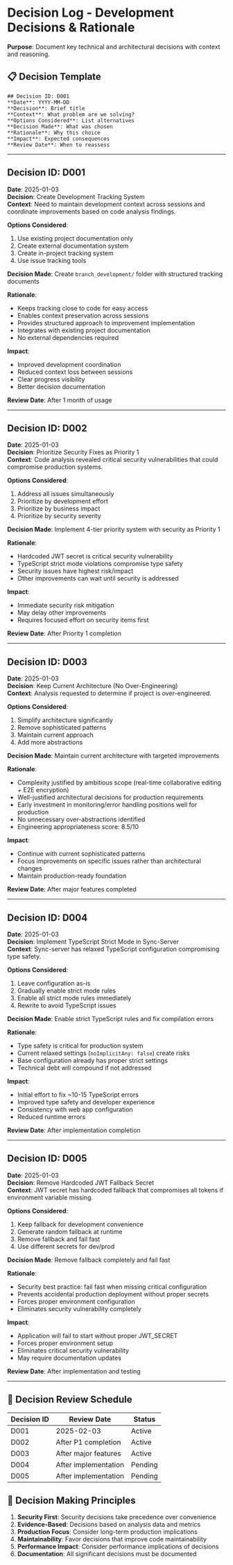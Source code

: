 # Decision Log - Development Decisions & Rationale

**Purpose**: Document key technical and architectural decisions with context and reasoning.

## 📋 **Decision Template**

```
## Decision ID: D001
**Date**: YYYY-MM-DD
**Decision**: Brief title
**Context**: What problem are we solving?
**Options Considered**: List alternatives
**Decision Made**: What was chosen
**Rationale**: Why this choice
**Impact**: Expected consequences
**Review Date**: When to reassess
```

---

## Decision ID: D001
**Date**: 2025-01-03  
**Decision**: Create Development Tracking System  
**Context**: Need to maintain development context across sessions and coordinate improvements based on code analysis findings.

**Options Considered**:
1. Use existing project documentation only
2. Create external documentation system
3. Create in-project tracking system
4. Use issue tracking tools

**Decision Made**: Create `branch_development/` folder with structured tracking documents

**Rationale**: 
- Keeps tracking close to code for easy access
- Enables context preservation across sessions
- Provides structured approach to improvement implementation
- Integrates with existing project documentation
- No external dependencies required

**Impact**: 
- Improved development coordination
- Reduced context loss between sessions
- Clear progress visibility
- Better decision documentation

**Review Date**: After 1 month of usage

---

## Decision ID: D002
**Date**: 2025-01-03  
**Decision**: Prioritize Security Fixes as Priority 1  
**Context**: Code analysis revealed critical security vulnerabilities that could compromise production systems.

**Options Considered**:
1. Address all issues simultaneously
2. Prioritize by development effort
3. Prioritize by business impact
4. Prioritize by security severity

**Decision Made**: Implement 4-tier priority system with security as Priority 1

**Rationale**:
- Hardcoded JWT secret is critical security vulnerability
- TypeScript strict mode violations compromise type safety
- Security issues have highest risk/impact
- Other improvements can wait until security is addressed

**Impact**:
- Immediate security risk mitigation
- May delay other improvements
- Requires focused effort on security items first

**Review Date**: After Priority 1 completion

---

## Decision ID: D003
**Date**: 2025-01-03  
**Decision**: Keep Current Architecture (No Over-Engineering)  
**Context**: Analysis requested to determine if project is over-engineered.

**Options Considered**:
1. Simplify architecture significantly
2. Remove sophisticated patterns
3. Maintain current approach
4. Add more abstractions

**Decision Made**: Maintain current architecture with targeted improvements

**Rationale**:
- Complexity justified by ambitious scope (real-time collaborative editing + E2E encryption)
- Well-justified architectural decisions for production requirements
- Early investment in monitoring/error handling positions well for production
- No unnecessary over-abstractions identified
- Engineering appropriateness score: 8.5/10

**Impact**:
- Continue with current sophisticated patterns
- Focus improvements on specific issues rather than architectural changes
- Maintain production-ready foundation

**Review Date**: After major features completed

---

## Decision ID: D004
**Date**: 2025-01-03  
**Decision**: Implement TypeScript Strict Mode in Sync-Server  
**Context**: Sync-server has relaxed TypeScript configuration compromising type safety.

**Options Considered**:
1. Leave configuration as-is
2. Gradually enable strict mode rules
3. Enable all strict mode rules immediately
4. Rewrite to avoid TypeScript issues

**Decision Made**: Enable strict TypeScript rules and fix compilation errors

**Rationale**:
- Type safety is critical for production system
- Current relaxed settings (`noImplicitAny: false`) create risks
- Base configuration already has proper strict settings
- Technical debt will compound if not addressed

**Impact**:
- Initial effort to fix ~10-15 TypeScript errors
- Improved type safety and developer experience
- Consistency with web app configuration
- Reduced runtime errors

**Review Date**: After implementation completion

---

## Decision ID: D005
**Date**: 2025-01-03  
**Decision**: Remove Hardcoded JWT Fallback Secret  
**Context**: JWT secret has hardcoded fallback that compromises all tokens if environment variable missing.

**Options Considered**:
1. Keep fallback for development convenience
2. Generate random fallback at runtime
3. Remove fallback and fail fast
4. Use different secrets for dev/prod

**Decision Made**: Remove fallback completely and fail fast

**Rationale**:
- Security best practice: fail fast when missing critical configuration
- Prevents accidental production deployment without proper secrets
- Forces proper environment configuration
- Eliminates security vulnerability completely

**Impact**:
- Application will fail to start without proper JWT_SECRET
- Forces proper environment setup
- Eliminates critical security vulnerability
- May require documentation updates

**Review Date**: After implementation and testing

---

## 🔄 **Decision Review Schedule**

| Decision ID | Review Date | Status |
|-------------|-------------|---------|
| D001 | 2025-02-03 | Active |
| D002 | After P1 completion | Active |
| D003 | After major features | Active |
| D004 | After implementation | Pending |
| D005 | After implementation | Pending |

## 📝 **Decision Making Principles**

1. **Security First**: Security decisions take precedence over convenience
2. **Evidence-Based**: Decisions based on analysis data and metrics
3. **Production Focus**: Consider long-term production implications
4. **Maintainability**: Favor decisions that improve code maintainability
5. **Performance Impact**: Consider performance implications of decisions
6. **Documentation**: All significant decisions must be documented